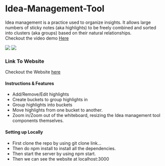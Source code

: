 # Idea-Management-Tool
Idea management is a practice used to organize insights. It allows large numbers of sticky notes (aka highlights) to be freely combined and sorted into clusters (aka groups) based on their natural relationships.<br />
Checkout the video demo <a href="#"> Here</a>

<img src="#" />
<img src="#" />

### Link To Website
Checkout the Website <a href="https://idea-management-tool-rohith.herokuapp.com/">here</a>

#### Instructions & Features

- Add/Remove/Edit highlights
- Create buckets to group highlights in
- Group highlights into buckets
- Move highlights from one bucket to another.
- Zoom in/Zoom out of the whiteboard, resizing the Idea management tool components themselves.

#### Setting up Locally
- First clone the repo by using git clone link...
- Then do npm install to install all the dependencies.
- Then start the server by using npm start.
- Then we can see the website at localhost:3000 
